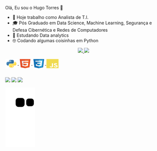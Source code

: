 Olá, Eu sou o Hugo Torres 👋


- 🔭 Hoje trabalho como Analista de T.I.
- 🎓 Pós Graduado em Data Science, Machine Learning, Segurança e Defesa Cibernética e Redes de Computadores
- 🌱 Estudando Data analytics
- 🤓 Codando algumas coisinhas em Python

<div align="center">
  <a href="https://github.com/hugootorres">
  <img height="170em" src="https://github-readme-stats.vercel.app/api?username=hugootorres&show_icons=true&theme=blueberry&include_all_commits=true&count_private=true"/>
  <img height="100em" src="https://github-readme-stats.vercel.app/api/top-langs/?username=hugootorres&layout=compact&langs_count=7&theme=blueberry"/>
</div>
  <div style="display: inline_block"><br>
  <img align="center" alt="Rafa-Python" height="30" width="40" src="https://raw.githubusercontent.com/devicons/devicon/master/icons/python/python-original.svg">
  <img align="center" alt="Rafa-HTML" height="30" width="40" src="https://raw.githubusercontent.com/devicons/devicon/master/icons/html5/html5-original.svg">
  <img align="center" alt="Rafa-CSS" height="30" width="40" src="https://raw.githubusercontent.com/devicons/devicon/master/icons/css3/css3-original.svg">
  <img align="center" alt="Rafa-Js" height="30" width="40" src="https://raw.githubusercontent.com/devicons/devicon/master/icons/javascript/javascript-plain.svg">  
</div>
  
  ##

<div> 
  <a href="https://instagram.com/hugootorres" target="_blank"><img src="https://img.shields.io/badge/-Instagram-%23E4405F?style=for-the-badge&logo=instagram&logoColor=white" target="_blank"></a> 
  <a href = "mailto:ithugo@gmail.com"><img src="https://img.shields.io/badge/-Gmail-%23333?style=for-the-badge&logo=gmail&logoColor=white" target="_blank"></a>
  <a href="https://www.linkedin.com/in/hugootorres" target="_blank"><img src="https://img.shields.io/badge/-LinkedIn-%230077B5?style=for-the-badge&logo=linkedin&logoColor=white" target="_blank"></a> 
 
  ![Snake animation](https://github.com/hugootorres/hugootorres/blob/output/github-contribution-grid-snake.svg)
  
 
</div>  
